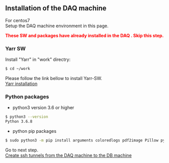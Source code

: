 ## Installation of the DAQ machine
For centos7<br>
Setup the DAQ machine environment in this page. <br>

<span style="color: red; ">**These SW and packages have already installed in the DAQ . Skip this step.**</span>

### Yarr SW
Install "Yarr" in "work" directry:

```bash
$ cd ~/work
```
Please follow the link bellow to install Yarr-SW.<br>
[Yarr installation](https://yarr.readthedocs.io/en/latest/install/)


### Python packages
- python3 version 3.6 or higher
```bash
$ python3 --version
Python 3.6.8
```
- python pip packages
```bash
$ sudo python3 -m pip install arguments coloredlogs pdf2image Pillow pymongo python-dateutil PyYAML pytz matplotlib numpy requests tzlocal influxdb pandas
```

Go to next step.<br>
[Create ssh tunnels from the DAQ machine to the DB machine](database_demonstration_create_ssh_tunnel.md)<br>
